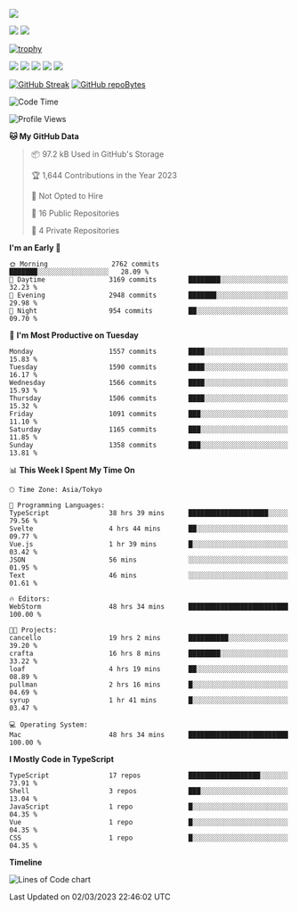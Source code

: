 [![](https://raw.githubusercontent.com/jamashita/jamashita/main/github-metrics.svg)](https://metrics.lecoq.io)

[![](https://github-readme-stats.vercel.app/api?username=jamashita&show_icons=ture&count_private=true)](https://github.com/anuraghazra/github-readme-stats)
[![](https://github-readme-stats.vercel.app/api/top-langs/?username=jamashita&layout=compact)](https://github.com/anuraghazra/github-readme-stats)

[![trophy](https://github-profile-trophy.vercel.app/?username=jamashita)](https://github.com/ryo-ma/github-profile-trophy)

[![](https://raw.githubusercontent.com/jamashita/jamashita/main/profile-summary-card-output/default/0-profile-details.svg)](https://github.com/vn7n24fzkq/github-profile-summary-cards)
[![](https://raw.githubusercontent.com/jamashita/jamashita/main/profile-summary-card-output/default/1-repos-per-language.svg)](https://github.com/vn7n24fzkq/github-profile-summary-cards) [![](https://raw.githubusercontent.com/jamashita/jamashita/main/profile-summary-card-output/default/2-most-commit-language.svg)](https://github.com/vn7n24fzkq/github-profile-summary-cards)
[![](https://raw.githubusercontent.com/jamashita/jamashita/main/profile-summary-card-output/default/3-stats.svg)](https://github.com/vn7n24fzkq/github-profile-summary-cards) [![](https://raw.githubusercontent.com/jamashita/jamashita/main/profile-summary-card-output/default/4-productive-time.svg)](https://github.com/vn7n24fzkq/github-profile-summary-cards)

[![GitHub Streak](http://github-readme-streak-stats.herokuapp.com?user=jamashita)](https://git.io/streak-stats)
[![GitHub repoBytes](https://github-repo-bytecounter.vercel.app/api?username=jamashita)](https://github.com/yamaccu/Github-Repo-ByteCounter)

<!--START_SECTION:waka-->
![Code Time](http://img.shields.io/badge/Code%20Time-281%20hrs%2058%20mins-blue)

![Profile Views](http://img.shields.io/badge/Profile%20Views-13-blue)

**🐱 My GitHub Data** 

> 📦 97.2 kB Used in GitHub's Storage 
 > 
> 🏆 1,644 Contributions in the Year 2023
 > 
> 🚫 Not Opted to Hire
 > 
> 📜 16 Public Repositories 
 > 
> 🔑 4 Private Repositories 
 > 
**I'm an Early 🐤** 

```text
🌞 Morning                2762 commits        ███████░░░░░░░░░░░░░░░░░░   28.09 % 
🌆 Daytime                3169 commits        ████████░░░░░░░░░░░░░░░░░   32.23 % 
🌃 Evening                2948 commits        ███████░░░░░░░░░░░░░░░░░░   29.98 % 
🌙 Night                  954 commits         ██░░░░░░░░░░░░░░░░░░░░░░░   09.70 % 
```
📅 **I'm Most Productive on Tuesday** 

```text
Monday                   1557 commits        ████░░░░░░░░░░░░░░░░░░░░░   15.83 % 
Tuesday                  1590 commits        ████░░░░░░░░░░░░░░░░░░░░░   16.17 % 
Wednesday                1566 commits        ████░░░░░░░░░░░░░░░░░░░░░   15.93 % 
Thursday                 1506 commits        ████░░░░░░░░░░░░░░░░░░░░░   15.32 % 
Friday                   1091 commits        ███░░░░░░░░░░░░░░░░░░░░░░   11.10 % 
Saturday                 1165 commits        ███░░░░░░░░░░░░░░░░░░░░░░   11.85 % 
Sunday                   1358 commits        ███░░░░░░░░░░░░░░░░░░░░░░   13.81 % 
```


📊 **This Week I Spent My Time On** 

```text
🕑︎ Time Zone: Asia/Tokyo

💬 Programming Languages: 
TypeScript               38 hrs 39 mins      ████████████████████░░░░░   79.56 % 
Svelte                   4 hrs 44 mins       ██░░░░░░░░░░░░░░░░░░░░░░░   09.77 % 
Vue.js                   1 hr 39 mins        █░░░░░░░░░░░░░░░░░░░░░░░░   03.42 % 
JSON                     56 mins             ░░░░░░░░░░░░░░░░░░░░░░░░░   01.95 % 
Text                     46 mins             ░░░░░░░░░░░░░░░░░░░░░░░░░   01.61 % 

🔥 Editors: 
WebStorm                 48 hrs 34 mins      █████████████████████████   100.00 % 

🐱‍💻 Projects: 
cancello                 19 hrs 2 mins       ██████████░░░░░░░░░░░░░░░   39.20 % 
crafta                   16 hrs 8 mins       ████████░░░░░░░░░░░░░░░░░   33.22 % 
loaf                     4 hrs 19 mins       ██░░░░░░░░░░░░░░░░░░░░░░░   08.89 % 
pullman                  2 hrs 16 mins       █░░░░░░░░░░░░░░░░░░░░░░░░   04.69 % 
syrup                    1 hr 41 mins        █░░░░░░░░░░░░░░░░░░░░░░░░   03.47 % 

💻 Operating System: 
Mac                      48 hrs 34 mins      █████████████████████████   100.00 % 
```

**I Mostly Code in TypeScript** 

```text
TypeScript               17 repos            ██████████████████░░░░░░░   73.91 % 
Shell                    3 repos             ███░░░░░░░░░░░░░░░░░░░░░░   13.04 % 
JavaScript               1 repo              █░░░░░░░░░░░░░░░░░░░░░░░░   04.35 % 
Vue                      1 repo              █░░░░░░░░░░░░░░░░░░░░░░░░   04.35 % 
CSS                      1 repo              █░░░░░░░░░░░░░░░░░░░░░░░░   04.35 % 
```



**Timeline**

![Lines of Code chart](https://raw.githubusercontent.com/jamashita/jamashita/main/assets/bar_graph.png)


 Last Updated on 02/03/2023 22:46:02 UTC
<!--END_SECTION:waka-->
